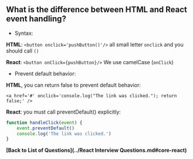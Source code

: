 ## What is the difference between HTML and React event handling?

* Syntax:

**HTML**: `<button onclick='pushButton()'/>`
all small letter  `onclick` and you should call `()`

**React**: `<button onClick={pushButton}/>` We use camelCase (`onClick`)

* Prevent default behavior:

**HTML**, you can return false to prevent default behavior:

`<a href='#' onclick='console.log("The link was clicked."); return false;' />`

**React**: you must call preventDefault() explicitly:
```jsx
function handleClick(event) {
    event.preventDefault()
    console.log('The link was clicked.')
}
```

**[Back to List of Questions](../React Interview Questions.md#core-react)**
